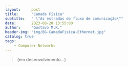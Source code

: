 ```yaml
---
layout:     post
title:      "Camada Física"
subtitle:   " \"As estradas do fluxo de comunicação\""
date:       2023-08-20 13:55:00
author:     "Gustavo M.R."
header-img: "img/BG-CamadaFisica-Ethernet.jpg"
catalog: true
tags:
    - Computer Networks
---
```


> (em desenvolvimento...)